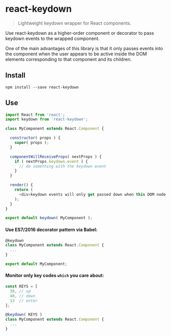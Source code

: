 # react-keydown
> Lightweight keydown wrapper for React components.

Use react-keydown as a higher-order component or decorator to pass keydown
events to the wrapped component.

One of the main advantages of this library is that it only passes events
into the component when the user appears to be active inside the DOM elements
corresponding to that component and its children.

## Install

```
npm install --save react-keydown
```

## Use

```javascript
import React from 'react';
import keydown from 'react-keydown';

class MyComponent extends React.Component {

  constructor( props ) {
    super( props );
  }

  componentWillReceiveProps( nextProps ) {
    if ( nextProps.keydown.event ) {
      // do something with the keydown event
    }
  }

  render() {
    return (
      <div>keydown events will only get passed down when this DOM node mounts or is clicked on</div>
    );
  }
}

export default keydown( MyComponent );
```

#### Use ES7/2016 decorator pattern via Babel:

```javascript
@keydown
class MyComponent extends React.Component {
  ...
}

export default MyComponent;
```

#### Monitor only key codes `which` you care about:

```javascript
const KEYS = [
  38, // up
  40, // down
  13  // enter
];

@keydown( KEYS )
class MyComponent extends React.Component {
  ...
}
```
